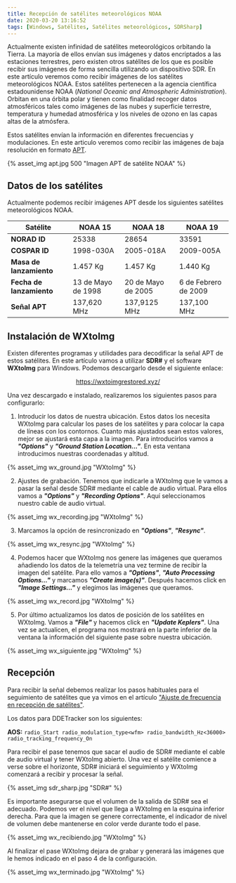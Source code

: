 ```yaml
---
title: Recepción de satélites meteorológicos NOAA
date: 2020-03-20 13:16:52
tags: [Windows, Satélites, Satélites meteorológicos, SDRSharp]
---
```


Actualmente existen infinidad de satélites meteorológicos orbitando la Tierra. La mayoría de ellos envían sus imágenes y datos encriptados a las estaciones terrestres, pero existen otros satélites de los que es posible recibir sus imágenes de forma sencilla utilizando un dispositivo SDR. En este artículo veremos como recibir imágenes de los satélites meteorológicos NOAA. Estos satélites pertenecen a la agencia científica estadounidense NOAA (*National Oceanic and Atmospheric Administration*). Orbitan en una órbita polar y tienen como finalidad recoger datos atmosféricos tales como imágenes de las nubes y superficie terrestre, temperatura y humedad atmosférica y los niveles de ozono en las capas altas de la atmósfera.

Estos satélites envían la información en diferentes frecuencias y modulaciones. En este articulo veremos como recibir las imágenes de baja resolución en formato [APT](https://en.wikipedia.org/wiki/Automatic_picture_transmission).

<!-- more -->

{% asset_img apt.jpg 500 "Imagen APT de satélite NOAA" %}


## Datos de los satélites

Actualmente podemos recibir imágenes APT desde los siguientes satélites meteorológicos NOAA.

| Satélite        | NOAA 15 | NOAA 18 | NOAA 19 |
|-----------------|---|---|---|
| **NORAD ID**    | 25338 | 28654 | 33591 |
| **COSPAR ID**   | 1998-030A | 2005-018A | 2009-005A |
| **Masa de lanzamiento** | 1.457 Kg | 1.457 Kg | 1.440 Kg |
| **Fecha de lanzamiento** | 13 de Mayo de 1998 | 20 de Mayo de 2005 | 6 de Febrero de 2009 |
| **Señal APT**   | 137,620 MHz | 137,9125 MHz | 137,100 MHz |


## Instalación de WXtoImg

Existen diferentes programas y utilidades para decodificar la señal APT de estos satélites. En este artículo vamos a utilizar **SDR#** y el software **WXtoImg** para Windows. Podemos descargarlo desde el siguiente enlace:

[<center>https://wxtoimgrestored.xyz/</center>](https://wxtoimgrestored.xyz/)

Una vez descargado e instalado, realizaremos los siguientes pasos para configurarlo:

1. Introducir los datos de nuestra ubicación. Estos datos los necesita WXtoImg para calcular los pases de los satélites y para colocar la capa de líneas con los contornos. Cuanto más ajustados sean estos valores, mejor se ajustará esta capa a la imagen. Para introducirlos vamos a _**\"Options\"**_ y _**\"Ground Station Location...\"**_. En esta ventana introducimos nuestras coordenadas y altitud.

{% asset_img wx_ground.jpg "WXtoImg" %}

2. Ajustes de grabación. Tenemos que indicarle a WXtoImg que le vamos a pasar la señal desde SDR# mediante el cable de audio virtual. Para ellos vamos a _**\"Options\"**_ y _**\"Recording Options\"**_. Aquí seleccionamos nuestro cable de audio virtual.

{% asset_img wx_recording.jpg "WXtoImg" %}

3. Marcamos la opción de resincronizado en _**\"Options\"**_, _**\"Resync\"**_.

{% asset_img wx_resync.jpg "WXtoImg" %}

4. Podemos hacer que WXtoImg nos genere las imágenes que queramos añadiendo los datos de la telemetría una vez termine de recibir la imagen del satélite. Para ello vamos a _**\"Options\"**_, _**\"Auto Processing Options...\"**_ y marcamos _**\"Create image(s)\"**_. Después hacemos click en _**\"Image Settings...\"**_ y elegimos las imágenes que queramos.

{% asset_img wx_record.jpg "WXtoImg" %}

5. Por último actualizamos los datos de posición de los satélites en WXtoImg. Vamos a _**\"File\"**_ y hacemos click en _**\"Update Keplers\"**_. Una vez se actualicen, el programa nos mostrará en la parte inferior de la ventana la información del siguiente pase sobre nuestra ubicación.

{% asset_img wx_siguiente.jpg "WXtoImg" %}


## Recepción

Para recibir la señal debemos realizar los pasos habituales para el seguimiento de satélites que ya vimos en el artículo ["Ajuste de frecuencia en recepción de satélites"](https://sdr-es.com/2020/02/18/ajuste-frecuencia-doppler-orbitron/).

Los datos para DDETracker son los siguientes:

**AOS:**
    ```
    radio_Start
    radio_modulation_type<wfm>
    radio_bandwidth_Hz<36000>
    radio_tracking_frequency_On
    ```

Para recibir el pase tenemos que sacar el audio de SDR# mediante el cable de audio virtual y tener WXtoImg abierto. Una vez el satélite comience a verse sobre el horizonte, SDR# iniciará el seguimiento y WXtoImg comenzará a recibir y procesar la señal.

{% asset_img sdr_sharp.jpg "SDR#" %}

Es importante asegurarse que el volumen de la salida de SDR# sea el adecuado. Podemos ver el nivel que llega a WXtoImg en la esquina inferior derecha. Para que la imagen se genere correctamente, el indicador de nivel de volumen debe mantenerse en color verde durante todo el pase.

{% asset_img wx_recibiendo.jpg "WXtoImg" %}

Al finalizar el pase WXtoImg dejara de grabar y generará las imágenes que le hemos indicado en el paso 4 de la configuración.

{% asset_img wx_terminado.jpg "WXtoImg" %}
